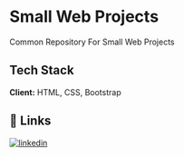
# Small Web Projects

Common Repository For Small Web Projects


## Tech Stack

**Client:** HTML, CSS, Bootstrap


## 🔗 Links

[![linkedin](https://img.shields.io/badge/linkedin-0A66C2?style=for-the-badge&logo=linkedin&logoColor=white)](https://www.linkedin.com/in/naveed-maqbool-63976b146/)
